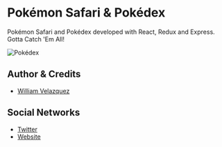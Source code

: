 # Pokémon Safari & Pokédex

Pokémon Safari and Pokédex developed with React, Redux and Express.
Gotta Catch 'Em All!

![Pokédex](./.readme-static/pokedex-readme.png)

## Author & Credits

- [William Velazquez](https://twitter.com/@WilliamVlazquez)

## Social Networks

- [Twitter](https://twitter.com/@WilliamVlazquez)
- [Website](https://williamvelazquez.com/)
